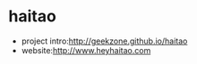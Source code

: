 haitao
======
   * project intro:http://geekzone.github.io/haitao
   * website:http://www.heyhaitao.com
